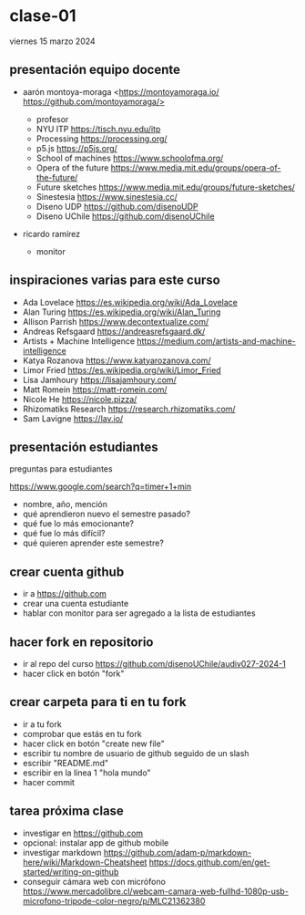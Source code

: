 # clase-01

viernes 15 marzo 2024

## presentación equipo docente

- aarón montoya-moraga <https://montoyamoraga.io/ https://github.com/montoyamoraga/>

  - profesor
  - NYU ITP <https://tisch.nyu.edu/itp>
  - Processing <https://processing.org/>
  - p5.js <https://p5js.org/>
  - School of machines <https://www.schoolofma.org/>
  - Opera of the future <https://www.media.mit.edu/groups/opera-of-the-future/>
  - Future sketches <https://www.media.mit.edu/groups/future-sketches/>
  - Sinestesia <https://www.sinestesia.cc/>
  - Diseno UDP <https://github.com/disenoUDP>
  - Diseno UChile <https://github.com/disenoUChile>

- ricardo ramírez
  - monitor

## inspiraciones varias para este curso

- Ada Lovelace https://es.wikipedia.org/wiki/Ada_Lovelace
- Alan Turing https://es.wikipedia.org/wiki/Alan_Turing
- Allison Parrish https://www.decontextualize.com/
- Andreas Refsgaard https://andreasrefsgaard.dk/
- Artists + Machine Intelligence https://medium.com/artists-and-machine-intelligence
- Katya Rozanova https://www.katyarozanova.com/
- Limor Fried https://es.wikipedia.org/wiki/Limor_Fried
- Lisa Jamhoury https://lisajamhoury.com/
- Matt Romein https://matt-romein.com/
- Nicole He https://nicole.pizza/
- Rhizomatiks Research https://research.rhizomatiks.com/
- Sam Lavigne https://lav.io/

## presentación estudiantes

preguntas para estudiantes

<https://www.google.com/search?q=timer+1+min>

- nombre, año, mención
- qué aprendieron nuevo el semestre pasado?
- qué fue lo más emocionante?
- qué fue lo más difícil?
- qué quieren aprender este semestre?

## crear cuenta github

- ir a <https://github.com>
- crear una cuenta estudiante
- hablar con monitor para ser agregado a la lista de estudiantes

## hacer fork en repositorio

- ir al repo del curso <https://github.com/disenoUChile/audiv027-2024-1>
- hacer click en botón "fork"

## crear carpeta para ti en tu fork

- ir a tu fork
- comprobar que estás en tu fork
- hacer click en botón "create new file"
- escribir tu nombre de usuario de github seguido de un slash
- escribir "README.md"
- escribir en la línea 1 "hola mundo"
- hacer commit

## tarea próxima clase

- investigar en <https://github.com>
- opcional: instalar app de github mobile
- investigar markdown <https://github.com/adam-p/markdown-here/wiki/Markdown-Cheatsheet> <https://docs.github.com/en/get-started/writing-on-github>
- conseguir cámara web con micrófono <https://www.mercadolibre.cl/webcam-camara-web-fullhd-1080p-usb-microfono-tripode-color-negro/p/MLC21362380>
